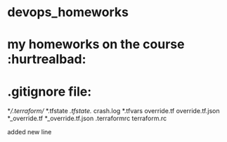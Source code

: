 # devops_homeworks
# my homeworks on the course :hurtrealbad:
# .gitignore file:
**/.terraform/*
*.tfstate
*.tfstate.*
crash.log
*.tfvars
override.tf
override.tf.json
*_override.tf
*_override.tf.json
.terraformrc
terraform.rc

added new line
